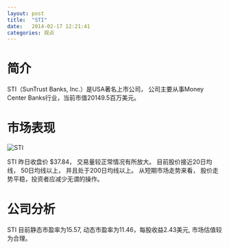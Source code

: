 ```yaml
---
layout: post
title:  "STI"
date:   2014-02-17 12:21:41
categories: 观点
---
```


# 简介
STI（SunTrust Banks, Inc.）是USA著名上市公司，
公司主要从事Money Center Banks行业，当前市值20149.5百万美元。

# 市场表现

![STI](http://finviz.com/chart.ashx?t=STI&ty=c&ta=1&p=d&s=l)

STI 昨日收盘价 $37.84，
交易量较正常情况有所放大。
目前股价接近20日均线，
50日均线以上，
并且处于200日均线以上。
从短期市场走势来看，
股价走势平稳，投资者应减少无谓的操作。

# 公司分析
STI 目前静态市盈率为15.57, 动态市盈率为11.46，每股收益2.43美元,
市场估值较为合理。
